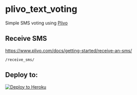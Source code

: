 # plivo_text_voting

Simple SMS voting using [Plivo](https://www.plivo.com/)

## Receive SMS

https://www.plivo.com/docs/getting-started/receive-an-sms/

`/receive_sms/`


## Deploy to:
[![Deploy to Heroku](https://www.herokucdn.com/deploy/button.svg)](https://heroku.com/deploy)
